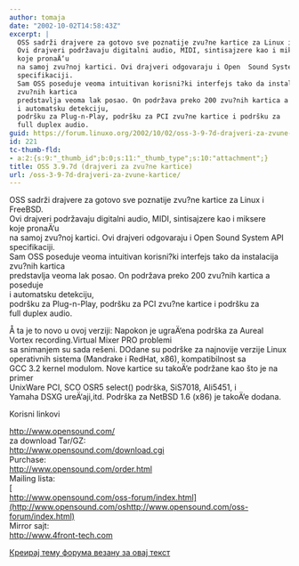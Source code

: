```yaml
---
author: tomaja
date: "2002-10-02T14:58:43Z"
excerpt: |
  OSS sadrži drajvere za gotovo sve poznatije zvu?ne kartice za Linux i FreeBSD.
  Ovi drajveri podržavaju digitalni audio, MIDI, sintisajzere kao i miksere
  koje pronaÄ‘u
  na samoj zvu?noj kartici. Ovi drajveri odgovaraju i Open  Sound System API
  specifikaciji.
  Sam OSS poseduje veoma intuitivan korisni?ki interfejs tako da instalacija
  zvu?nih kartica
  predstavlja veoma lak posao. On podržava preko 200 zvu?nih kartica a poseduje
  i automatsku detekciju,
  podršku za Plug-n-Play, podršku za PCI zvu?ne kartice i podršku za
  full duplex audio.
guid: https://forum.linuxo.org/2002/10/02/oss-3-9-7d-drajveri-za-zvune-kartice/
id: 221
tc-thumb-fld:
- a:2:{s:9:"_thumb_id";b:0;s:11:"_thumb_type";s:10:"attachment";}
title: OSS 3.9.7d (drajveri za zvu?ne kartice)
url: /oss-3-9-7d-drajveri-za-zvune-kartice/
---
```

OSS sadrži drajvere za gotovo sve poznatije zvu?ne kartice za Linux i FreeBSD.  
Ovi drajveri podržavaju digitalni audio, MIDI, sintisajzere kao i miksere  
koje pronaÄ‘u  
na samoj zvu?noj kartici. Ovi drajveri odgovaraju i Open Sound System API  
specifikaciji.  
Sam OSS poseduje veoma intuitivan korisni?ki interfejs tako da instalacija  
zvu?nih kartica  
predstavlja veoma lak posao. On podržava preko 200 zvu?nih kartica a poseduje  
i automatsku detekciju,  
podršku za Plug-n-Play, podršku za PCI zvu?ne kartice i podršku za  
full duplex audio.<!--break-->

Å ta je to novo u ovoj verziji: Napokon je ugraÄ‘ena podrška za Aureal  
Vortex recording.Virtual Mixer PRO problemi  
sa snimanjem su sada rešeni. DOdane su podrške za najnovije verzije Linux  
operativnih sistema (Mandrake i RedHat, x86), kompatibilnost sa  
GCC 3.2 kernel modulom. Nove kartice su takoÄ‘e podržane kao što je na primer  
UnixWare PCI, SCO OSR5 select() podrška, SiS7018, Ali5451, i  
Yamaha DSXG ureÄ‘aji,itd. Podrška za NetBSD 1.6 (x86) je takoÄ‘e dodana. 

Korisni linkovi </p> 

<http://www.opensound.com/>  
za download Tar/GZ:  
<http://www.opensound.com/download.cgi>  
Purchase:  
<http://www.opensound.com/order.html>  
Mailing lista:  
[  
http://www.opensound.com/oss-forum/index.html](http://www.opensound.com/oshttp://www.opensound.com/oss-forum/index.html)  
Mirror sajt:  
<http://www.4front-tech.com>

[Креирај тему форума везану за овај текст](https://linuxo.org/nova-tema-na-forumu/?se_pid=221)